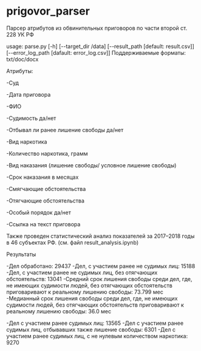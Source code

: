 # prigovor_parser
Парсер атрибутов из обвинительных приговоров по части второй ст. 228 УК РФ

usage: parse.py [-h] [--target_dir /data] [--result_path [default: result.csv]] [--error_log_path [dafault: error_log.csv]]
Поддерживаемые форматы: txt/doc/docx


Атрибуты:
 
  -Суд
  
  -Дата приговора
  
  -ФИО
  
  -Судимость да/нет
  
  -Отбывал ли ранее лишение свободы да/нет
  
  -Вид наркотика
  
  -Количество наркотика, грамм
  
  -Вид наказания (лишение свободы/ условное лишение свободы)
  
  -Срок наказания в месяцах
  
  -Смягчающие обстоятельства
  
  -Отягчающие обстоятельства
  
  -Особый порядок да/нет
  
  -Ссылка на текст приговора


Также проведен статистический анализ показателей за 2017–2018 годы в 46 субъектах РФ.
(см. файл result_analysis.ipynb)

Результаты

  -Дел обработано:	29437
  -Дел, с участием ранее не судимых лиц:	15188
  -Дел, с участием ранее не судимых лиц, без отягчающих обстоятельств:	13041
  -Средний срок лишения свободы среди дел, где, 
не имеющих судимости людей, без отягчающих обстоятельств приговаривают к реальному лишению свободы:	73.799 мес
  -Медианный срок лишения свободы среди дел, где,
 не имеющих судимости людей, без отягчающих обстоятельств приговаривают к реальному лишению свободы:	36.0 мес
	
  -Дел с участием ранее судимых лиц:	13565
  -Дел с участием ранее судимых лиц, отбывавших также лишение свободы:	6301
  -Дел с участием ранее судимых лиц, с не нулевым количеством наркотика:	9270


